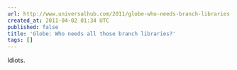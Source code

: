 ```yaml
---
url: http://www.universalhub.com/2011/globe-who-needs-branch-libraries
created_at: 2011-04-02 01:34 UTC
published: false
title: 'Globe: Who needs all those branch libraries?'
tags: []
---
```


Idiots.
